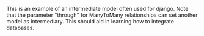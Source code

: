This is an example of an intermediate model often used for django.  Note that the parameter "through" for ManyToMany relationships can set another model as intermediary. This should aid in learning how to integrate databases.